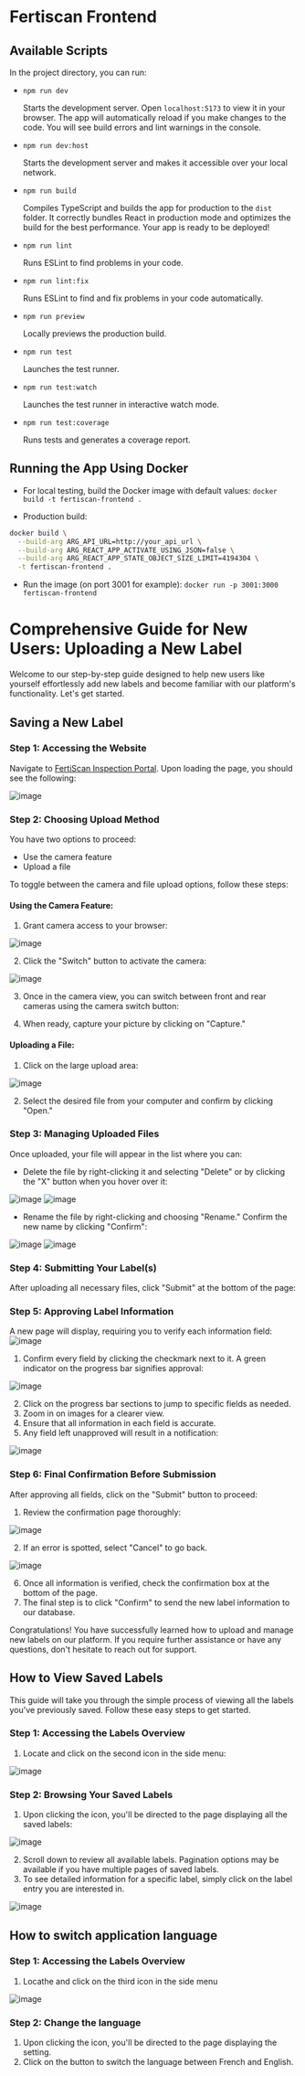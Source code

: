 # Fertiscan Frontend

## Available Scripts

In the project directory, you can run:

- `npm run dev`

  Starts the development server. Open `localhost:5173` to view it in your
  browser. The app will automatically reload if you make changes to the code.
  You will see build errors and lint warnings in the console.

- `npm run dev:host`

  Starts the development server and makes it accessible over your local network.

- `npm run build`

  Compiles TypeScript and builds the app for production to the `dist` folder. It
  correctly bundles React in production mode and optimizes the build for the
  best performance. Your app is ready to be deployed!

- `npm run lint`

  Runs ESLint to find problems in your code.

- `npm run lint:fix`

  Runs ESLint to find and fix problems in your code automatically.

- `npm run preview`

  Locally previews the production build.

- `npm run test`

  Launches the test runner.

- `npm run test:watch`

  Launches the test runner in interactive watch mode.

- `npm run test:coverage`

  Runs tests and generates a coverage report.

## Running the App Using Docker

- For local testing, build the Docker image with default values: `docker build
-t fertiscan-frontend .`

- Production build:

```sh
docker build \
  --build-arg ARG_API_URL=http://your_api_url \
  --build-arg ARG_REACT_APP_ACTIVATE_USING_JSON=false \
  --build-arg ARG_REACT_APP_STATE_OBJECT_SIZE_LIMIT=4194304 \
  -t fertiscan-frontend .
```

- Run the image (on port 3001 for example): `docker run -p 3001:3000
fertiscan-frontend`




# Comprehensive Guide for New Users: Uploading a New Label

Welcome to our step-by-step guide designed to help new users like yourself effortlessly add new labels and become familiar with our platform's functionality. Let's get started.

## Saving a New Label

### Step 1: Accessing the Website
Navigate to [FertiScan Inspection Portal](https://fertiscan.inspection.alpha.canada.ca/). Upon loading the page, you should see the following:

![image](https://github.com/user-attachments/assets/57b59947-13bf-4f2e-bb58-c730c2745a2e)

### Step 2: Choosing Upload Method
You have two options to proceed:
- Use the camera feature
- Upload a file

To toggle between the camera and file upload options, follow these steps:

#### Using the Camera Feature:
1. Grant camera access to your browser:

![image](https://github.com/user-attachments/assets/c1613265-acf5-4030-80eb-0c3e57bddf27)

2. Click the "Switch" button to activate the camera:

![image](https://github.com/user-attachments/assets/1f720f81-c27e-429c-b569-290faa01aba7)

3. Once in the camera view, you can switch between front and rear cameras using the camera switch button:

4. When ready, capture your picture by clicking on "Capture."

#### Uploading a File:
1. Click on the large upload area:

![image](https://github.com/user-attachments/assets/e3e9736f-0da4-440f-b19b-cac49bc602cb)

2. Select the desired file from your computer and confirm by clicking "Open."

### Step 3: Managing Uploaded Files
Once uploaded, your file will appear in the list where you can:
- Delete the file by right-clicking it and selecting "Delete" or by clicking the "X" button when you hover over it:

![image](https://github.com/user-attachments/assets/2e56d725-82da-48a2-a1b5-166079872399)
![image](https://github.com/user-attachments/assets/8458e45d-1b24-4981-9bb8-9b41c643a121)


- Rename the file by right-clicking and choosing "Rename." Confirm the new name by clicking "Confirm":

![image](https://github.com/user-attachments/assets/93a603ba-2d3d-4f94-a784-bebef5722e25)
![image](https://github.com/user-attachments/assets/8c9fa0eb-3fc9-4bdb-ace9-199f4e055bc7)

### Step 4: Submitting Your Label(s)
After uploading all necessary files, click "Submit" at the bottom of the page:

### Step 5: Approving Label Information
A new page will display, requiring you to verify each information field:
![image](https://github.com/user-attachments/assets/5c1f0c14-0422-4989-92ac-5de0c685cc8f)
1. Confirm every field by clicking the checkmark next to it. A green indicator on the progress bar signifies approval:

![image](https://github.com/user-attachments/assets/495d90db-2088-4365-b125-e9d6281d27d0)

2. Click on the progress bar sections to jump to specific fields as needed.
3. Zoom in on images for a clearer view.
4. Ensure that all information in each field is accurate.
5. Any field left unapproved will result in a notification:

![image](https://github.com/user-attachments/assets/409607e0-f8f2-435c-b67b-c7fd9eaa611a)

### Step 6: Final Confirmation Before Submission
After approving all fields, click on the "Submit" button to proceed:
1. Review the confirmation page thoroughly:

![image](https://github.com/user-attachments/assets/30ffee47-fddf-46e7-9e0f-3d879c4130a4)

2. If an error is spotted, select "Cancel" to go back.

![image](https://github.com/user-attachments/assets/3021ba01-b4d0-42cd-8790-81e623bf808c)

6. Once all information is verified, check the confirmation box at the bottom of the page.
7. The final step is to click "Confirm" to send the new label information to our database.

Congratulations! You have successfully learned how to upload and manage new labels on our platform. If you require further assistance or have any questions, don't hesitate to reach out for support.


## How to View Saved Labels

This guide will take you through the simple process of viewing all the labels you've previously saved. Follow these easy steps to get started.

### Step 1: Accessing the Labels Overview
1. Locate and click on the second icon in the side menu:

![image](https://github.com/user-attachments/assets/f27a1dd6-6861-4e0a-9c04-16a2d538a33c)

### Step 2: Browsing Your Saved Labels
1. Upon clicking the icon, you'll be directed to the page displaying all the saved labels:

![image](https://github.com/user-attachments/assets/66e7b0ce-36da-4cb0-b0f8-b6ef1aa6d6b2)

2. Scroll down to review all available labels. Pagination options may be available if you have multiple pages of saved labels.
3. To see detailed information for a specific label, simply click on the label entry you are interested in.

![image](https://github.com/user-attachments/assets/c9db9320-ee98-4a63-9908-9865475ee77c)


## How to switch application language

### Step 1: Accessing the Labels Overview
1. Locathe and click on the third icon in the side menu

![image](https://github.com/user-attachments/assets/d27c121e-ebc6-4b2d-8ef4-18d1867ced64)

### Step 2: Change the language
1. Upon clicking the icon, you'll be directed to the page displaying the setting.
2. Click on the button to switch the language between French and English.







